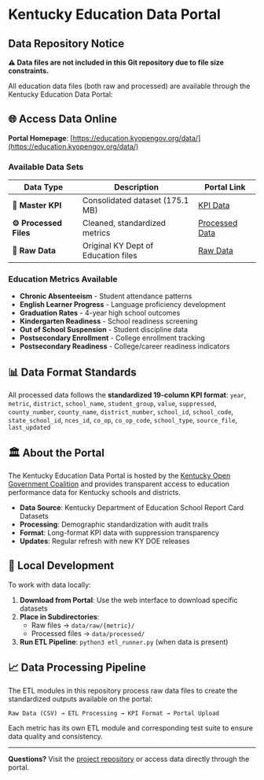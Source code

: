 # Kentucky Education Data Portal

## Data Repository Notice

**⚠️ Data files are not included in this Git repository due to file size constraints.**

All education data files (both raw and processed) are available through the Kentucky Education Data Portal:

## 🌐 **Access Data Online**

**Portal Homepage**: [https://education.kyopengov.org/data/](https://education.kyopengov.org/data/)

### Available Data Sets

| Data Type | Description | Portal Link |
|-----------|-------------|-------------|
| **🎯 Master KPI** | Consolidated dataset (175.1 MB) | [KPI Data](https://education.kyopengov.org/data/kpi/) |
| **⚙️ Processed Files** | Cleaned, standardized metrics | [Processed Data](https://education.kyopengov.org/data/processed/) |
| **📁 Raw Data** | Original KY Dept of Education files | [Raw Data](https://education.kyopengov.org/data/raw/) |

### Education Metrics Available

- **Chronic Absenteeism** - Student attendance patterns
- **English Learner Progress** - Language proficiency development  
- **Graduation Rates** - 4-year high school outcomes
- **Kindergarten Readiness** - School readiness screening
- **Out of School Suspension** - Student discipline data
- **Postsecondary Enrollment** - College enrollment tracking
- **Postsecondary Readiness** - College/career readiness indicators

## 📊 Data Format Standards

All processed data follows the **standardized 19-column KPI format**:
`year`, `metric`, `district`, `school_name`, `student_group`,
`value`, `suppressed`, `county_number`, `county_name`, `district_number`,
`school_id`, `school_code`, `state_school_id`, `nces_id`,
`co_op`, `co_op_code`, `school_type`, `source_file`, `last_updated`

## 🏛️ About the Portal

The Kentucky Education Data Portal is hosted by the [Kentucky Open Government Coalition](https://kyopengov.org) and provides transparent access to education performance data for Kentucky schools and districts.

- **Data Source**: Kentucky Department of Education School Report Card Datasets
- **Processing**: Demographic standardization with audit trails
- **Format**: Long-format KPI data with suppression transparency
- **Updates**: Regular refresh with new KY DOE releases

## 🔧 Local Development

To work with data locally:

1. **Download from Portal**: Use the web interface to download specific datasets
2. **Place in Subdirectories**: 
   - Raw files → `data/raw/{metric}/`
   - Processed files → `data/processed/`
3. **Run ETL Pipeline**: `python3 etl_runner.py` (when data is present)

## 📈 Data Processing Pipeline

The ETL modules in this repository process raw data files to create the standardized outputs available on the portal:

```
Raw Data (CSV) → ETL Processing → KPI Format → Portal Upload
```

Each metric has its own ETL module and corresponding test suite to ensure data quality and consistency.

---

**Questions?** Visit the [project repository](https://github.com/jscotthorn/ky-education-kpi-pipeline) or access data directly through the portal.